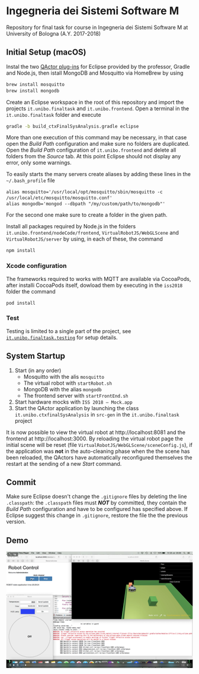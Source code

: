 # Ingegneria dei Sistemi Software M

Repository for final task for course in Ingegneria dei Sistemi Software M at University of Bologna (A.Y. 2017-2018)

## Initial Setup (macOS)

Instal the two [QActor plug-ins](https://github.com/anatali/iss2018/tree/master/it.unibo.issMaterial/plugins) for Eclipse provided by the professor, Gradle and Node.js, then istall MongoDB and Mosquitto via HomeBrew by using

```bash
brew install mosquitto
brew install mongodb
```

Create an Eclipse workspace in the root of this repository and import the projects `it.unibo.finaltask` and `it.unibo.frontend`. Open a terminal in the `it.unibo.finaltask` folder and execute

```bash
gradle -b build_ctxFinalSysAnalysis.gradle eclipse
```

More than one execution of this command may be necessary, in that case open the _Build Path_ configuration and make sure no folders are duplicated. Open the _Build Path_ configuration of `it.unibo.frontend` and delete all folders from the _Source_ tab. At this point Eclipse should not display any error, only some warnings.

To easily starts the many servers create aliases by adding these lines in  the `~/.bash_profile` file

```bahs
alias mosquitto='/usr/local/opt/mosquitto/sbin/mosquitto -c /usr/local/etc/mosquitto/mosquitto.conf'
alias mongodb='mongod --dbpath "/my/custom/path/to/mongodb"'
```

For the second one make sure to create a folder in the given path.

Install all packages required by Node.js in the folders `it.unibo.frontend/nodeCode/frontend`, `VirtualRobotJS/WebGLScene` and `VirtualRobotJS/server` by using, in each of these, the command

```bash
npm install
```

### Xcode configuration
The frameworks required to works with MQTT are available via CocoaPods, after installi CocoaPods itself, dowload them by executing in the `iss2018` folder the command

```bash
pod install
```

### Test
Testing is limited to a single part of the project, see [`it.unibo.finaltask.testing`](https://github.com/piscoTech/uniboIss2018/tree/master/it.unibo.finaltask.testing) for setup details.

## System Startup

1. Start (in any order)
	- Mosquitto with the alis `mosquitto`
	- The virtual robot with `startRobot.sh`
	- MongoDB with the alias `mongodb`
	- The frontend server with `startFrontEnd.sh`
2. Start hardware mocks with `ISS 2018 – Mock.app`
3. Start the QActor application by launching the class `it.unibo.ctxfinalSysAnalysis` in `src-gen` in the `it.unibo.finaltask` project

It is now possible to view the virtual robot at http://localhost:8081 and the frontend at http://localhost:3000. By reloading the virtual robot page the initial scene will be reset (file `VirtualRobotJS/WebGLScene/sceneConfig.js`), if the application was **not** in the auto-cleaning phase when the the scene has been reloaded, the QActors have automatically reconfigured themselves the restart at the sending of a new *Start* command.

## Commit

Make sure Eclipse doesn't change the  `.gitignore` files by deleting the line `.classpath`: the `.classpath` files must _**NOT**_ by committed, they contain the _Build Path_ configuration and have to be configured has specified above. If Eclipse suggest this change in `.gitignore`, restore the file the the previous version.

## Demo

[![Download demo video](https://github.com/piscoTech/uniboIss2018/blob/master/Documentazione/DemoThumb.png)](https://github.com/piscoTech/uniboIss2018/blob/master/Documentazione/Demo.mp4)
